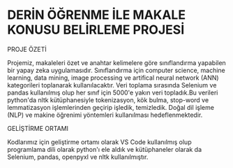 # DERİN ÖĞRENME İLE MAKALE KONUSU BELİRLEME PROJESİ

PROJE ÖZETİ

Projemiz, makaleleri özet ve anahtar kelimelere göre sınıflandırma yapabilen bir yapay zeka uygulamasıdır. Sınıflandırma için computer science, machine learning, data mining, image processing ve artifical neural network (ANN) kategorileri toplanarak kullanılacaktır. Veri toplama sırasında Selenium ve pandas kullanılmış olup her sınıf için 5000'e yakın veri topladık.Bu verileri python'da nltk kütüphanesiyle tokenizasyon, kök bulma, stop-word ve lemmatizasyon işlemlerinden geçirip işledik, temizledik. Doğal dil işleme (NLP) ve makine öğrenimi yöntemleri kullanılması hedeflenmektedir.

GELİŞTİRME ORTAMI

Kodlarımız için geliştirme ortamı olarak VS Code kullanılmış olup programlama dili olarak python'ı ele aldık ve kütüphaneler olarak da Selenium, pandas, openpyxl ve nltk kullanılmıştır.
